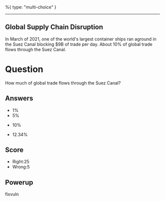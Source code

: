 %{
 type: "multi-choice"
}

---
## Global Supply Chain Disruption

In March of 2021,
one of the world's largest container ships
ran aground in the Suez Canal blocking $9B of trade per day.
About 10% of global trade flows through the Suez Canal.

# Question
How much of global trade flows through the Suez Canal?

## Answers
- 1%
- 5%
* 10%
- 12.34%

## Score
- Right:25
- Wrong:5

## Powerup
fixvuln
